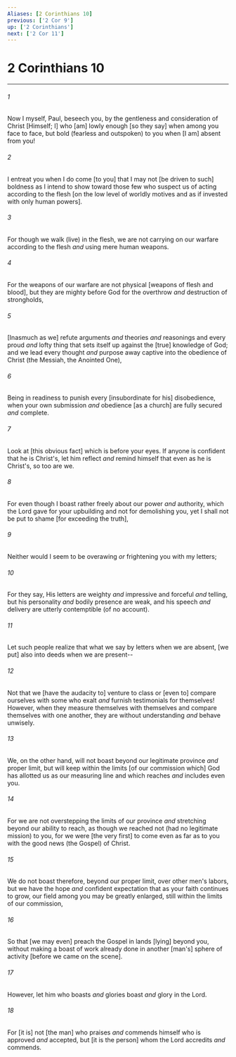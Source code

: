 ```yaml
---
Aliases: [2 Corinthians 10]
previous: ['2 Cor 9']
up: ['2 Corinthians']
next: ['2 Cor 11']
---
```

# 2 Corinthians 10

***


###### 1 


Now I myself, Paul, beseech you, by the gentleness and consideration of Christ [Himself; I] who [am] lowly enough [so they say] when among you face to face, but bold (fearless and outspoken) to you when [I am] absent from you! 


###### 2 


I entreat you when I do come [to you] that I may not [be driven to such] boldness as I intend to show toward those few who suspect us of acting according to the flesh [on the low level of worldly motives and as if invested with only human powers]. 


###### 3 


For though we walk (live) in the flesh, we are not carrying on our warfare according to the flesh _and_ using mere human weapons. 


###### 4 


For the weapons of our warfare are not physical [weapons of flesh and blood], but they are mighty before God for the overthrow _and_ destruction of strongholds, 


###### 5 


[Inasmuch as we] refute arguments _and_ theories _and_ reasonings and every proud _and_ lofty thing that sets itself up against the [true] knowledge of God; and we lead every thought _and_ purpose away captive into the obedience of Christ (the Messiah, the Anointed One), 


###### 6 


Being in readiness to punish every [insubordinate for his] disobedience, when your own submission _and_ obedience [as a church] are fully secured _and_ complete. 


###### 7 


Look at [this obvious fact] which is before your eyes. If anyone is confident that he is Christ's, let him reflect _and_ remind himself that even as he is Christ's, so too are we. 


###### 8 


For even though I boast rather freely about our power _and_ authority, which the Lord gave for your upbuilding and not for demolishing you, yet I shall not be put to shame [for exceeding the truth], 


###### 9 


Neither would I seem to be overawing _or_ frightening you with my letters; 


###### 10 


For they say, His letters are weighty _and_ impressive and forceful _and_ telling, but his personality _and_ bodily presence are weak, and his speech _and_ delivery are utterly contemptible (of no account). 


###### 11 


Let such people realize that what we say by letters when we are absent, [we put] also into deeds when we are present-- 


###### 12 


Not that we [have the audacity to] venture to class or [even to] compare ourselves with some who exalt _and_ furnish testimonials for themselves! However, when they measure themselves with themselves and compare themselves with one another, they are without understanding _and_ behave unwisely. 


###### 13 


We, on the other hand, will not boast beyond our legitimate province _and_ proper limit, but will keep within the limits [of our commission which] God has allotted us as our measuring line and which reaches _and_ includes even you. 


###### 14 


For we are not overstepping the limits of our province _and_ stretching beyond our ability to reach, as though we reached not (had no legitimate mission) to you, for we were [the very first] to come even as far as to you with the good news (the Gospel) of Christ. 


###### 15 


We do not boast therefore, beyond our proper limit, over other men's labors, but we have the hope _and_ confident expectation that as your faith continues to grow, our field among you may be greatly enlarged, still within the limits of our commission, 


###### 16 


So that [we may even] preach the Gospel in lands [lying] beyond you, without making a boast of work already done in another [man's] sphere of activity [before we came on the scene]. 


###### 17 


However, let him who boasts _and_ glories boast _and_ glory in the Lord. 


###### 18 


For [it is] not [the man] who praises _and_ commends himself who is approved _and_ accepted, but [it is the person] whom the Lord accredits _and_ commends.
